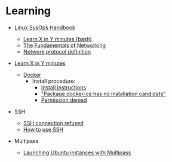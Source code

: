 # Learning

- [Linux SysOps Handbook](https://abarrak.gitbook.io/linux-sysops-handbook)
  - [Learn X in Y minutes (bash)](https://learnxinyminutes.com/docs/bash/)
  - [The Fundamentals of Networking](https://www.ibm.com/cloud/learn/networking-a-complete-guide)
  - [Network protocol definition](https://www.cloudflare.com/learning/network-layer/what-is-a-protocol/)

- [Learn X in Y minutes](https://learnxinyminutes.com/)
  - [Docker](https://learnxinyminutes.com/docs/docker/)
    - Install procedure:
      - [Install instructions](https://docs.docker.com/engine/install/ubuntu/)
      - ["Package docker-ce has no installation candidate"](https://askubuntu.com/questions/1030179/package-docker-ce-has-no-installation-candidate-in-18-04)
      - [Permission denied](https://www.digitalocean.com/community/questions/how-to-fix-docker-got-permission-denied-while-trying-to-connect-to-the-docker-daemon-socket)

- SSH
  - [SSH connection refused](https://phoenixnap.com/kb/ssh-connection-refused)
  - [How to use SSH](https://phoenixnap.com/kb/ssh-to-connect-to-remote-server-linux-or-windows#htoc-how-to-install-an-openssh-server)

- Multipass
  - [Launching Ubuntu instances with Multipass](https://www.youtube.com/watch?v=Z91l6ZdQjhI)